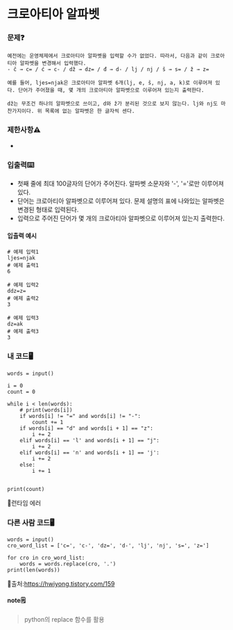 # 크로아티아 알파벳

### 문제❓
```
예전에는 운영체제에서 크로아티아 알파벳을 입력할 수가 없었다. 따라서, 다음과 같이 크로아티아 알파벳을 변경해서 입력했다. 
- č → c= / ć → c- / dž → dz= / đ → d- / lj / nj / š → s= / ž → z=

예를 들어, ljes=njak은 크로아티아 알파벳 6개(lj, e, š, nj, a, k)로 이루어져 있다. 단어가 주어졌을 때, 몇 개의 크로아티아 알파벳으로 이루어져 있는지 출력한다.

dž는 무조건 하나의 알파벳으로 쓰이고, d와 ž가 분리된 것으로 보지 않는다. lj와 nj도 마찬가지이다. 위 목록에 없는 알파벳은 한 글자씩 센다.
```

### 제한사항⚠️
*

### 입출력⌨️
* 첫째 줄에 최대 100글자의 단어가 주어진다. 알파벳 소문자와 '-', '='로만 이루어져 있다.
* 단어는 크로아티아 알파벳으로 이루어져 있다. 문제 설명의 표에 나와있는 알파벳은 변경된 형태로 입력된다.
* 입력으로 주어진 단어가 몇 개의 크로아티아 알파벳으로 이루어져 있는지 출력한다.

#### 입출력 예시
```
# 예제 입력1
ljes=njak
# 예제 출력1
6

# 예제 입력2
ddz=z=
# 예제 출력2
3

# 예제 입력3
dz=ak
# 예제 출력3
3

```

### 내 코드🖥️
```
words = input()

i = 0
count = 0

while i < len(words):
    # print(words[i])
    if words[i] != "=" and words[i] != "-":
        count += 1
    if words[i] == "d" and words[i + 1] == "z":
        i += 2
    elif words[i] == 'l' and words[i + 1] == "j":
        i += 2
    elif words[i] == 'n' and words[i + 1] == 'j':
        i += 2
    else:
        i += 1


print(count)
```
🚨런타임 에러

### 다른 사람 코드🖥️
```
words = input()
cro_word_list = ['c=', 'c-', 'dz=', 'd-', 'lj', 'nj', 's=', 'z=']

for cro in cro_word_list:
    words = words.replace(cro, '.')
print(len(words))
```
🔗출처:https://hwiyong.tistory.com/159

#### note🗒️
> python의 replace 함수를 활용

